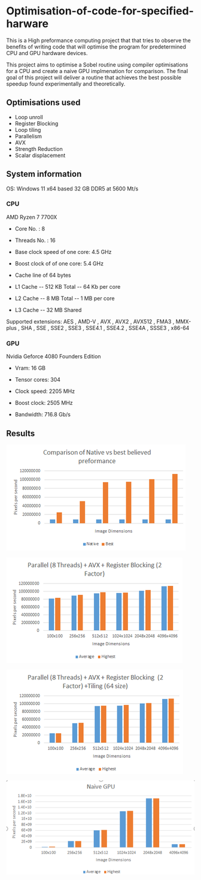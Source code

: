 # Optimisation-of-code-for-specified-harware

This is a High preformance computing project that that tries to observe the benefits of writing code that will optimise the program for predetermined CPU and GPU hardware devices.

This project aims to optimise a Sobel routine using compiler optimisations for a CPU and create a naive GPU implmenation for comparison.
The final goal of this project will deliver a routine that achieves the best possible speedup found experimentally and theoretically.

## Optimisations used

 - Loop unroll
 - Register Blocking
 - Loop tiling
 - Parallelism
 - AVX
 - Strength Reduction
 - Scalar displacement

## System information

OS: Windows 11 x64 based
32 GB DDR5 at 5600 Mt/s

### CPU
AMD Ryzen 7 7700X

[Full specifications]:  ​https://www.amd.com/en/products/processors/desktops/ryzen/7000-series/amd-ryzen-​​7-7700x.html​

- Core No. : 8
- Threads No. : 16

 - Base clock speed of one core: 4.5 GHz
 - Boost clock of of one core: 5.4 GHz

- Cache line of 64 bytes

 - L1 Cache
   -- 512 KB Total
   -- 64 Kb per core
 - L2 Cache
   -- 8 MB Total
   -- 1 MB per core
 - L3 Cache
   -- 32 MB Shared

Supported extensions: AES , AMD-V , AVX , AVX2 , AVX512 , FMA3 , MMX-plus , SHA , SSE , SSE2 , SSE3 , SSE4.1 , SSE4.2 , SSE4A , SSSE3 , x86-64

### GPU
Nvidia Geforce 4080 Founders Edition

[Full specifications]: https://www.nvidia.com/en-us/geforce/graphics-cards/40-series/rtx-4080-family/  

- Vram: 16 GB  

- Tensor cores: 304 

- Clock speed: 2205 MHz 

- Boost clock: 2505 MHz 

- Bandwidth: 716.8 Gb/s


## Results

![graph1](Data/Graph-Images/origcomparison.png)

![graph2](Data/Graph-Images/paraavxreg2.png)

![graph3](Data/Graph-Images/paraavxregtile.png)

![graph4](Data/Graph-Images/GPU.png)

